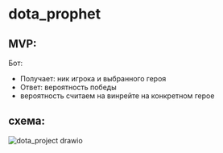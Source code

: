 # dota_prophet
## MVP: 
Бот: <br>
- Получает: ник игрока и выбранного героя
- Ответ: вероятность победы
- вероятность считаем на винрейте на конкретном герое

## схема:

![dota_project drawio](https://github.com/xekchansky/dota_prophet/assets/34571369/6e5615b0-c3cf-4f62-812d-9b7154de348f)
